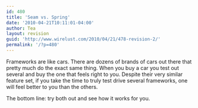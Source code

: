 ```yaml
---
id: 480
title: 'Seam vs. Spring'
date: '2010-04-21T10:11:01-04:00'
author: Tea
layout: revision
guid: 'http://www.wirelust.com/2010/04/21/478-revision-2/'
permalink: '/?p=480'
---
```


Frameworks are like cars. There are dozens of brands of cars out there that pretty much do the exact same thing. When you buy a car you test out several and buy the one that feels right to you. Despite their very similar feature set, if you take the time to truly test drive several frameworks, one will feel better to you than the others.

The bottom line: try both out and see how it works for you.